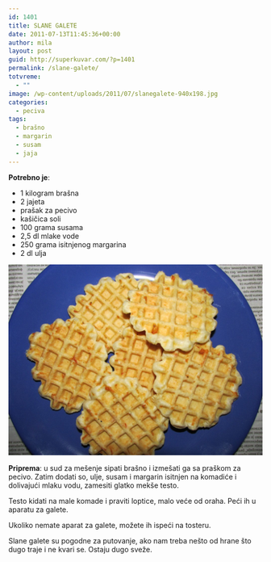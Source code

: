 ```yaml
---
id: 1401
title: SLANE GALETE
date: 2011-07-13T11:45:36+00:00
author: mila
layout: post
guid: http://superkuvar.com/?p=1401
permalink: /slane-galete/
totvreme:
  - ""
image: /wp-content/uploads/2011/07/slanegalete-940x198.jpg
categories:
  - peciva
tags:
  - brašno
  - margarin
  - susam
  - jaja
---
```

**Potrebno je**:

  * 1 kilogram brašna
  * 2 jajeta
  * prašak za pecivo
  * kašičica soli
  * 100 grama susama
  * 2,5 dl mlake vode
  * 250 grama isitnjenog margarina
  * 2 dl ulja

![Slane galete](/wp-content/uploads/2011/07/slanegalete-1024x768.jpg)

**Priprema**: u sud za mešenje sipati brašno i izmešati ga sa praškom za pecivo. Zatim dodati so, ulje, susam i margarin isitnjen na komadiće i dolivajući mlaku vodu, zamesiti glatko mekše testo.

Testo kidati na male komade i praviti loptice, malo veće od oraha. Peći ih u aparatu za galete.

Ukoliko nemate aparat za galete, možete ih ispeći na tosteru.

Slane galete su pogodne za putovanje, ako nam treba nešto od hrane što dugo traje i ne kvari se. Ostaju dugo sveže.
